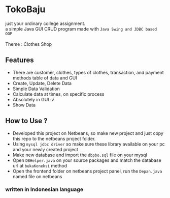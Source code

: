 # TokoBaju
just your ordinary college assignment.<br>
a simple Java GUI CRUD program made with `Java Swing and JDBC based OOP` <br>
<br>Theme : Clothes Shop

## Features
- There are customer, clothes, types of clothes, transaction, and payment methods table of data and GUI
- Create, Update, Delete Data
- Simple Data Validation
- Calculate data at times, on specific process
- Absolutely in GUI :v
- Show Data

## How to Use ?
- Developed this project on Netbeans, so make new project and just copy this repo to the netbeans project folder.
- Using `mysql jdbc driver` so make sure these library available on your pc and your newly created project
- Make new database and import the `dbpbo.sql` file on your mysql
- Open `DBHelper.java` on your source packages and match the database url at `bukaKoneksi` method
- Open the frontend folder on netbeans project panel, run the `Depan.java` named file on netbeans

### written in Indonesian language
